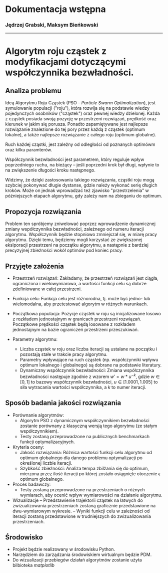 # Dokumentacja wstępna

### Jędrzej Grabski, Maksym Bieńkowski

---

# Algorytm roju cząstek z modyfikacjami dotyczącymi współczynnika bezwładności.

## Analiza problemu

Ideą Algorytmu Roju Cząstek (PSO - _Particle Swarm Optimalization_), jest symulowanie populacji ("roju"), która rozwija się na podstawie wiedzy pojedynczych osobników ("cząstek") oraz pewnej wiedzy dzielonej. Każda z cząstek posiada swoją pozycję w przestrzeni rozwiązań, prędkość oraz kierunek w jakim się porusza. Ponadto zapamiętywane jest najlepsze rozwiązanie znalezione do tej pory przez każdą z cząstek (optimum lokalne), a także najlepsze rozwiązanie z całego roju (optimum globalne).

Ruch każdej cząstki, jest zależny od odległości od poznanych optimówm oraz kilku paramterów.

Współczynnik bezwładności jest parametrem, który reguluje wpływ poprzedniego ruchu, na bieżący – jeśli poprzedni krok był długi, wpłynie to na zwiększenie długości kroku następnego.

Widzimy, że dzięki zastosowaniu takiego rozwiązania, cząstki roju mogą szybciej pokonywać długie dystanse, gdzie należy wykonać serię długich kroków. Może on jednak wprowadzać też zjawisko "przestrzelenia" w późniejszych etapach algorytmu, gdy zależy nam na zbieganiu do optimum.

## Propozycja rozwiązania

Problem ten spróbjemy zniwelować poprzez wprowadzenie dynamicznej zmiany współczynnika bezwładności, zależnego od numeru iteracji algorytmu. Współczynnik będzie stopniowo zmniejszał się, w miarę pracy algorytmu. Dzięki temu, będziemy mogli korzystać ze zwiększonej ekslporacji przestrzeni na początku algorytmu, a następnie z bardziej precyzyjnej zbieżności wokół optimów pod koniec pracy.

## Przyjęte założenia

- Przestrzeń rozwiązań: Zakładamy, że przestrzeń rozwiązań jest ciągła, ograniczona i wielowymiarowa, a wartości funkcji celu są dobrze zdefiniowane w całej przestrzeni.

- Funkcja celu: Funkcja celu jest różnorodna, tj. może być jedno- lub wielomodalna, aby przetestować algorytm w różnych warunkach.

- Początkowa populacja: Pozycje cząstek w roju są inicjalizowane losowo z rozkładem jednostajnym w granicach przestrzeni rozwiązań. Początkowe prędkości cząstek będą losowane z rozkładem jednostajnym na bazie ograniczeń przestrzeni przeszukiwań.

- Parametry algorytmu:
  - Liczba cząstek w roju oraz liczba iteracji są ustalane na początku i pozostają stałe w trakcie pracy algorytmu.
  - Parametry wpływające na ruch cząstek (np. współczynniki wpływu optimum lokalnego i globalnego) są dobrane na podstawie literatury.
  - Dynamiczny współczynnik bezwładności: Zmiana współczynnika bezwładności następuje zgodnie z wzorem $w'=w*u^{-k}$, gdzie $w \in [0,1]$ to bazowy współczynnik bezwładności, $u \in [1.0001, 1.005]$ to siła wytracania wartości współczynnika, a $k$ to numer iteracji.

## Sposób badania jakości rozwiązania

- Porównanie algorytmów:
  - Algorytm PSO z dynamicznym współczynnikiem bezwładności zostanie porównany z klasyczną wersją tego algorytmu (ze stałym współczynnikiem).
  - Testy zostaną przeprowadzone na publicznych benchmarkach funkcji optymalizacyjnych.
- Kryteria oceny:
  - Jakość rozwiązania: Różnica wartości funkcji celu algorytmu od optimum globalnego dla danego problemu optymalizacji po określonej liczbie iteracji.
  - Szybkość zbieżności: Analiza tempa zbilżania się do optimum, mierzona przez ilość iteracji po której zostało osiągnięte otoczenie $\epsilon$ optimum globalnego.
- Proces badawczy:
  - Testy zostaną przeprowadzone na przestrzeniach o różnych wymiarach, aby ocenić wpływ wymiarowości na działanie algorytmu.
- Wizualizacje
  – Przedstawienie trajektorii cząstek na łatwych do zwizualizowania przestrzeniach zostaną graficznie przedstawione na dwu-wymiarowym wykresie.
  – Wyniki funkcji celu w zależności od iteracji zostaną przedstawione w trudniejszych do zwizualizowania przestrzeniach.

## Środowisko

- Projekt będzie realizowany w środowisku Python.
- Narzędziem do zarządzania środowiskiem wirtualnym będzie PDM.
- Do wizualizacji przebiegów działań algorytmów zostanie użyta bilbioteka _matplotlib_
